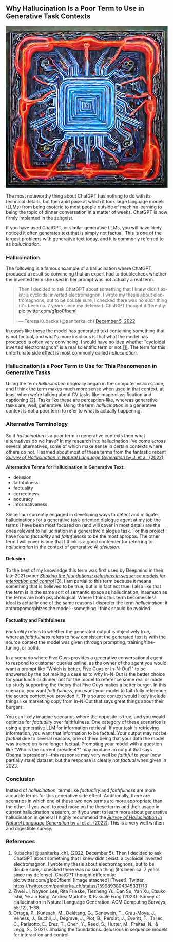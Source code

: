 ## Why Hallucination Is a Poor Term to Use in Generative Task Contexts
![hallucinated-cpu.jpeg](/images/hallucinated-cpu.jpeg)

The most noteworthy thing about ChatGPT has nothing to do with its technical details, but the rapid pace at which it took large language models (LLMs) from being esoteric to most people outside of machine learning to being the topic of dinner conversation in a matter of weeks. ChatGPT is now firmly implanted in the zeitgeist.

If you have used ChatGPT, or similar generative LLMs, you will have likely noticed it often generates text that is simply not factual. This is one of the largest problems with generative text today, and it is commonly referred to as _hallucination_.

### Hallucination
The following is a famous example of a hallucination where ChatGPT produced a result so convincing that an expert had to doublecheck whether the invented term she used in her prompt was not actually a real term.

<blockquote class="twitter-tweet"><p lang="en" dir="ltr">Then I decided to ask ChatGPT about something that I knew didn’t exist: a cycloidal inverted electromagnon. I wrote my thesis about electromagnons, but to be double sure, I checked there was no such thing (it&#39;s been ca. 7 years since my defense). ChatGPT thought differently: <a href="https://t.co/g1po0fbemI">pic.twitter.com/g1po0fbemI</a></p>&mdash; Teresa Kubacka (@paniterka_ch) <a href="https://twitter.com/paniterka_ch/status/1599893804345331713?ref_src=twsrc%5Etfw">December 5, 2022</a></blockquote> <script async src="https://platform.twitter.com/widgets.js" charset="utf-8"></script>

In cases like these the model has generated text containing something that is not factual, and what's more insidious is that what the model has produced is often very convincing. I would have no idea whether "cycloidal inverted electromagnon" is a real scientific term or not [[1]](https://twitter.com/paniterka_ch/status/1599893804345331713). The term for this unfortunate side effect is most commonly called _hallucination_.

### Hallucination Is a Poor Term to Use for This Phenomenon in Generative Tasks
Using the term _hallucination_ originally began in the computer vision space, and I think the term makes much more sense when used in that context, at least when we're talking about CV tasks like image classification and captioning [[2]](https://arxiv.org/abs/2202.03629). Tasks like these are perception-like, whereas generative tasks are, well, generative. Using the term _hallucination_ in a generative context is not a poor term to refer to what is actually happening.

### Alternative Terminology
So if _hallucination_ is a poor term in generative contexts then what alternatives do we have? In my research into hallucination I've come across several alternatives, some of which make sense in certain contexts where others do not. I learned about most of these terms from the fantastic recent [_Survey of Hallucination in Natural Language Generation_ by Ji et al. (2022)](https://arxiv.org/abs/2202.03629). 

**Alternative Terms for Hallucination in Generative Text:**
- delusion
- faithfulness
- factuality
- correctness
- accuracy
- informativeness

Since I am currently engaged in developing ways to detect and mitigate hallucinations for a generative task-oriented dialogue agent at my job the terms I have been most focused on (and will cover in most detail) are the ones relevant to hallucination in a generative dialogue task. For this project I have found _factuality_ and _faithfulness_ to be the most apropos. The other term I will cover is one that I think is a good contender for referring to _hallucination_ in the context of generative AI :_delusion_.

#### Delusion
To the best of my knowledge this term was first used by Deepmind in their late 2021 paper [_Shaking the foundations: delusions in sequence models for interaction and control_](https://arxiv.org/abs/2110.10819) [[3](https://arxiv.org/abs/2110.10819)]. I am partial to this term because it means something that is believed to be true, but is in fact not true. I also like that the term is in the same sort of semantic space as hallucination, inasmuch as the terms are both psychological. Where I think this term becomes less ideal is actually one of the same reasons I disprefer the term _hallucination_: it anthropomorphizes the model--something I think should be avoided.

#### Factuality and Faithfulness
_Factuality_ refers to whether the generated output is objectively true, whereas _faithfulness_ refers to how consistent the generated text is with the source context the model was given (through prompting, training/fine-tuning, or both).

In a scenario where Five Guys provides a generative conversational agent to respond to customer queries online, as the owner of the agent you would want a prompt like "Which is better, Five Guys or In-N-Out?" to be answered by the bot making a case as to why In-N-Out is the better choice for your lunch or dinner, not for the model to reference some real or made up study supporting the theory that Five Guys makes a better burger. In this scenario, you want _faithfulness_, you want your model to faithfully reference the source context you provided it. This source context would likely include things like marketing copy from In-N-Out that says great things about their burgers.

You can likely imagine scenarios where the opposite is true, and you would optimize for _factuality_ over faithfulness. One category of these scenarios is using a generative LLM for information retrieval. If your task is retrieving information, you want that information to be factual. Your output may not be _factual_ due to several reasons, one of them being that your data the model was trained on is no longer factual. Prompting your model with a question like "Who is the current president?" may produce an output that says Obama is president--this response may very well be _faithful_ to your (now partially stale) dataset, but the response is clearly not _factual_ when given in 2023. 

### Conclusion
Instead of _hallucination_, terms like _factuality_ and _faithfulness_ are more accurate terms for this generative side effect. Additionally, there are scenarios in which one of these two new terms are more appropriate than the other. If you want to read more on the these terms and their usage in current hallucination research, or if you want to learn more about generative hallucination in general I highly recommend the [_Survey of Hallucination in Natural Language Generation_ by Ji et al. (2022)](https://arxiv.org/abs/2202.03629). This is a very well written and digestible survey.

### References
1. Kubacka [@paniterka_ch]. (2022, December 5). Then I decided to ask ChatGPT about something that I knew didn’t exist: a cycloidal inverted electromagnon. I wrote my thesis about electromagnons, but to be double sure, I checked there was no such thing (it's been ca. 7 years since my defense). ChatGPT thought differently: pic.twitter.com/g1po0fbemI [Image attached] [Tweet]. Twitter. https://twitter.com/paniterka_ch/status/1599893804345331713
2. Ziwei Ji, Nayeon Lee, Rita Frieske, Tiezheng Yu, Dan Su, Yan Xu, Etsuko Ishii, Ye Jin Bang, Andrea Madotto, & Pascale Fung (2023). Survey of Hallucination in Natural Language Generation. ACM Computing Surveys, 55(12), 1–38.
3. Ortega, P., Kunesch, M., Delétang, G., Genewein, T., Grau-Moya, J., Veness, J., Buchli, J., Degrave, J., Piot, B., Perolat, J., Everitt, T., Tallec, C., Parisotto, E., Erez, T., Chen, Y., Reed, S., Hutter, M., Freitas, N., & Legg, S.. (2021). Shaking the foundations: delusions in sequence models for interaction and control.



